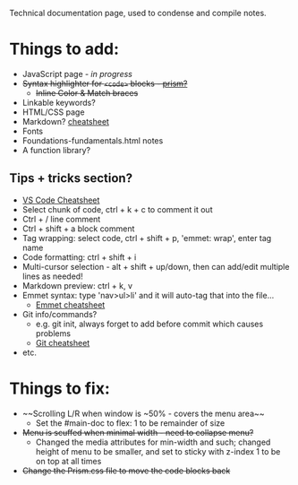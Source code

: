 Technical documentation page, used to condense and compile notes.

# Things to add:

- JavaScript page - *in progress*
- ~~Syntax highlighter for `<code>` blocks - [prism?](https://prismjs.com/#basic-usage)~~
  - ~~Inline Color & Match braces~~
- Linkable keywords? 
- HTML/CSS page
- Markdown? [cheatsheet](https://github.com/adam-p/markdown-here/wiki/Markdown-Cheatsheet)
- Fonts
- Foundations-fundamentals.html notes 
- A function library?

## Tips + tricks section?

 - [VS Code Cheatsheet](https://code.visualstudio.com/shortcuts/keyboard-shortcuts-linux.pdf)
 - Select chunk of code, ctrl + k + c to comment it out
 - Ctrl + / line comment
 - Ctrl + shift + a block comment
 - Tag wrapping: select code, ctrl + shift + p, 'emmet: wrap', enter tag name
 - Code formatting: ctrl + shift + i
 - Multi-cursor selection - alt + shift + up/down, then can add/edit multiple lines as needed!
 - Markdown preview: ctrl + k, v
 - Emmet syntax: type 'nav>ul>li' and it will auto-tag that into the file...
   - [Emmet cheatsheet](https://docs.emmet.io/cheat-sheet/)
 - Git info/commands?
   - e.g. git init, always forget to add before commit which causes problems
   - [Git cheatsheet](https://education.github.com/git-cheat-sheet-education.pdf)
 - etc.

# Things to fix:

- ~~Scrolling L/R when window is ~50% - covers the menu area~~
  - Set the #main-doc to flex: 1 to be remainder of size
- ~~Menu is scuffed when minimal width - need to collapse menu?~~
  - Changed the media attributes for min-width and such; changed height of menu to be smaller, and set to sticky with z-index 1 to be on top at all times
- ~~Change the Prism.css file to move the code blocks back~~
